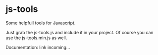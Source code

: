 # js-tools
Some helpfull tools for Javascript.

Just grab the js-tools.js and include it in your project.
Of course you can use the js-tools.min.js as well.


Documentation: link incoming...
